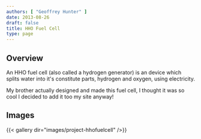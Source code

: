 ```yaml
---
authors: [ "Geoffrey Hunter" ]
date: 2013-08-26
draft: false
title: HHO Fuel Cell
type: page
---
```


## Overview

An HHO fuel cell (also called a hydrogen generator) is an device which splits water into it's constitute parts, hydrogen and oxygen, using electricity.

My brother actually designed and made this fuel cell, I thought it was so cool I decided to add it too my site anyway!

## Images

{{< gallery dir="images/project-hhofuelcell" />}}